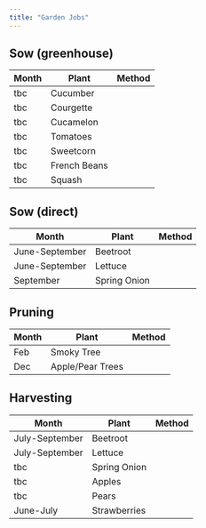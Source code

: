```yaml
---
title: "Garden Jobs"
---
```


## Sow (greenhouse)

| Month | Plant | Method |
| --- | --- | --- |
| tbc | Cucumber | |
| tbc | Courgette | |
| tbc | Cucamelon | |
| tbc | Tomatoes | |
| tbc | Sweetcorn | |
| tbc | French Beans | |
| tbc | Squash | |

## Sow (direct)

| Month | Plant | Method |
| --- | --- | --- |
| June-September | Beetroot | |
| June-September | Lettuce | |
| September | Spring Onion | |

## Pruning

| Month | Plant | Method |
| --- | --- | --- |
| Feb | Smoky Tree | |
| Dec | Apple/Pear Trees | |

## Harvesting

| Month | Plant | Method |
| --- | --- | --- |
| July-September | Beetroot | |
| July-September | Lettuce | |
| tbc | Spring Onion | |
| tbc | Apples | |
| tbc | Pears | |
| June-July | Strawberries | |
